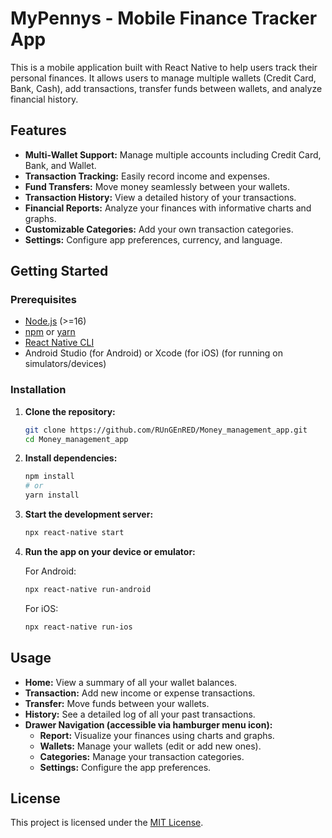 # MyPennys - Mobile Finance Tracker App

This is a mobile application built with React Native to help users track their personal finances. It allows users to manage multiple wallets (Credit Card, Bank, Cash), add transactions, transfer funds between wallets, and analyze financial history.

## Features

- **Multi-Wallet Support:** Manage multiple accounts including Credit Card, Bank, and Wallet.
- **Transaction Tracking:** Easily record income and expenses.
- **Fund Transfers:** Move money seamlessly between your wallets.
- **Transaction History:** View a detailed history of your transactions.
- **Financial Reports:** Analyze your finances with informative charts and graphs.
- **Customizable Categories:** Add your own transaction categories.
- **Settings:** Configure app preferences, currency, and language.

## Getting Started

### Prerequisites

- [Node.js](https://nodejs.org/) (>=16)
- [npm](https://www.npmjs.com/) or [yarn](https://yarnpkg.com/)
- [React Native CLI](https://reactnative.dev/docs/environment-setup)
- Android Studio (for Android) or Xcode (for iOS) (for running on simulators/devices)

### Installation

1. **Clone the repository:**

   ```bash
   git clone https://github.com/RUnGEnRED/Money_management_app.git
   cd Money_management_app
   ```

2. **Install dependencies:**

   ```bash
   npm install
   # or
   yarn install
   ```

3. **Start the development server:**

   ```bash
   npx react-native start
   ```

4. **Run the app on your device or emulator:**

   For Android:

   ```bash
   npx react-native run-android
   ```

   For iOS:

   ```bash
   npx react-native run-ios
   ```

## Usage

- **Home:** View a summary of all your wallet balances.
- **Transaction:** Add new income or expense transactions.
- **Transfer:** Move funds between your wallets.
- **History:** See a detailed log of all your past transactions.
- **Drawer Navigation (accessible via hamburger menu icon):**
  - **Report:** Visualize your finances using charts and graphs.
  - **Wallets:** Manage your wallets (edit or add new ones).
  - **Categories:** Manage your transaction categories.
  - **Settings:** Configure the app preferences.

## License

This project is licensed under the [MIT License](LICENSE).

